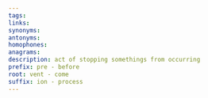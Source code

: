 ```yaml
---
tags: 
links: 
synonyms: 
antonyms: 
homophones: 
anagrams: 
description: act of stopping somethings from occurring
prefix: pre - before
root: vent - come
suffix: ion - process
---
```

